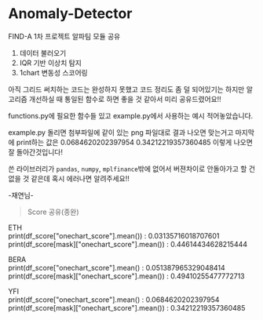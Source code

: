# Anomaly-Detector
FIND-A 1차 프로젝트 알파팀 모듈 공유


1. 데이터 불러오기
2. IQR 기반 이상치 탐지
3. 1chart 변동성 스코어링

아직 그리드 써치하는 코드는 완성하지 못했고 코드 정리도 좀 덜 되어있기는 하지만 알고리즘 개선하실 때 통일된 함수로 하면 좋을 것 같아서 미리 공유드렸어요!!

functions.py에 필요한 함수들 있고 example.py에서 사용하는 예시 적어놓았습니다. 

example.py 돌리면 첨부파일에 같이 있는 png 파일대로 결과 나오면 맞는거고 마지막에 print하는 값은 0.0684620202397954
0.34212219357360485
이렇게 나오면 잘 돌아간것입니다!

쓴 라이브러리가 `pandas`, `numpy`, `mplfinance`밖에 없어서 버젼차이로 안돌아가고 할 건 없을 것 같은데 혹시 에러나면 알려주세요!!

-재연님-  


>Score 공유(종완)  

ETH  
print(df_score["onechart_score"].mean()) : 0.03135716018707601  
print(df_score[mask]["onechart_score"].mean()) : 0.44614434628215444  

BERA  
print(df_score["onechart_score"].mean() : 0.051387965329048414  
print(df_score[mask]["onechart_score"].mean()) : 0.49410255477772713  

YFI  
print(df_score["onechart_score"].mean() : 0.0684620202397954  
print(df_score[mask]["onechart_score"].mean()) : 0.34212219357360485  
